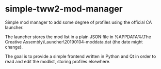 # simple-tww2-mod-manager

Simple mod manager to add some degree of profiles using the official CA launcher.

The launcher stores the mod list in a plain JSON file in %APPDATA%\The Creative Assembly\Launcher\20190104-moddata.dat (the date might change).

The goal is to provide a simple frontend written in Python and Qt in order to read and edit the modlist, storing profiles elsewhere.
